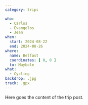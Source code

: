 ```yaml
---
category: trips

who:
  - Carlos
  - Evangelos
  - Jean
when:
  start: 2024-08-22
  end: 2024-08-26
where:
  name: Belfast
  coordinates: [ 0, 0 ]
  to: Maybole
what: 
  - Cycling
backdrop: .jpg
track: .gpx
---
```


Here goes the content of the trip post.
